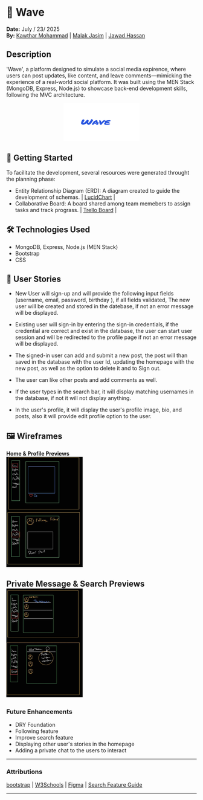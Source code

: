 # 🌊 Wave 


**Date:** July / 23/ 2025 <br>
**By:** [Kawthar Mohammad](https://github.com/Kawthara-M) | [Malak Jasim](https://github.com/Malak1805) | [Jawad Hassan](https://github.com/Jawad-Hassan-J)

## Description

'Wave', a platform designed to simulate a social media expirence, where users can post updates, like content, and leave comments—mimicking the experience of a real-world social platform. It was built using the MEN Stack (MongoDB, Express, Node.js) to showcase back-end development skills, following the MVC architecture.<br>
<div align="center">
  <img src="images/logo.png" width="40%" height="100px" alt="Wave Logo">
</div>


## 🚀 Getting Started

To facilitate the development, several resources were generated throught the planning phase:

- Entity Relationship Diagram (ERD): A diagram created to guide the development of schemas. |
  [LucidChart](https://lucid.app/lucidchart/fe839a3d-ab38-4a1d-9f2b-ba8260569b1e/edit?viewport_loc=-573%2C93%2C1993%2C753%2C0_0&invitationId=inv_5c614da6-8cad-484f-adae-d3aa8441852f) |
- Collaborative Board: A board shared among team memebers to assign tasks and track prograss. | 
[Trello Board](https://trello.com/invite/b/6878ea401d81c643973da674/ATTI68ab95fd58f27aeffe35be35fc66d27f6F816D14/social-media-trello) |

## 🛠 Technologies Used

- MongoDB, Express, Node.js (MEN Stack)
- Bootstrap
- CSS

## 👥 User Stories


- New User will sign-up and will provide the following input fields (username, email, password, birthday ), if all fields validated, 
The new user will be created and stored in the datebase, if not an error message will be displayed.

- Existing user will sign-in by entering the sign-in credentials, if the credential are correct and exist in the database, the user can start user session and will be redirected to the profile page if not an error message will be displayed.

- The signed-in user can add and submit a new post, the post will than saved in the database with the user Id, updating the homepage with the new post, as well as the option to delete it and to Sign out.

- The user can like other posts and add comments as well.

- If the user types in the search bar, it will display matching usernames in the database, if not it will not display anything.

- In the user's profile, it will display the user's profile image, bio, and posts, also it will provide edit profile option to the user.



## 🖼 Wireframes
**Home & Profile Previews**  
<img src="images/home.jpg" width="40%" height="40%" alt="Home preview">

**Private Message & Search Previews**  
<img src="images/privateAndSearch.jpg" width="40%" height="40%" alt="Private and Search preview">
---
### **Future Enhancements**
- DRY Foundation
- Following feature
- Improve search feature
- Displaying other user's stories in the homepage
- Adding a private chat to the users to interact
---
### **Attributions**
[bootstrap](https://getbootstrap.com/) |
[W3Schools](https://www.w3schools.com/) |
[Figma](https://www.figma.com/) |
[Search Feature Guide](https://medium.com/@aniagudo.godson/running-a-simple-search-query-on-mongodb-atlas-using-express-nodejs-2-refining-search-queries-49949ce5c4a1)

---
